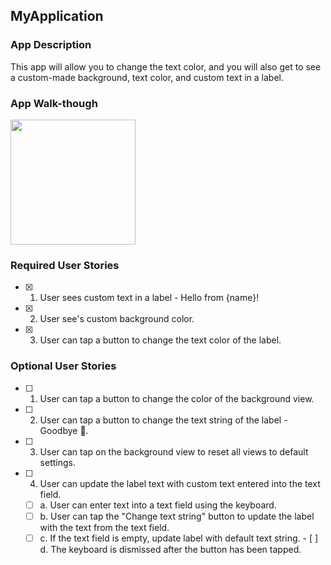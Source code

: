 ## MyApplication

### App Description
This app will allow you to change the text color, and you will also get to see a custom-made background, text color, and custom text in a label.


### App Walk-though

<img src="https://recordit.co/QnUIfjR86N.gif" width=200><br>


### Required User Stories
- [x] 1. User sees custom text in a label - Hello from {name}!
- [x] 2. User see's custom background color.
- [x] 3. User can tap a button to change the text color of the label.

### Optional User Stories
- [ ] 1. User can tap a button to change the color of the background view.
- [ ] 2. User can tap a button to change the text string of the label - Goodbye 👋.
- [ ] 3. User can tap on the background view to reset all views to default settings.
- [ ] 4. User can update the label text with custom text entered into the text field.
   - [ ] a. User can enter text into a text field using the keyboard.
    - [ ] b. User can tap the "Change text string" button to update the label with the text from the text field.
     - [ ] c. If the text field is empty, update label with default text string.
      - [ ] d. The keyboard is dismissed after the button has been tapped.
